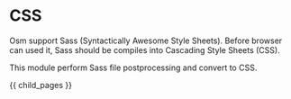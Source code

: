 # CSS #

Osm support Sass (Syntactically Awesome Style Sheets). Before browser can used it, Sass should be compiles into Cascading Style Sheets (CSS). 

This module perform Sass file postprocessing and convert to CSS.

{{ child_pages }}
